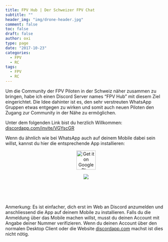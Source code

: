 ```yaml
---
title: FPV Hub | Der Schweizer FPV Chat
subtitle: ""
header_img: "img/drone-header.jpg"
comment: false
toc: false
draft: false
author: oxi
type: page
date: "2017-10-23"
categories:
  - FPV
  - RC
tags:
  - FPV
  - RC
---
```

Um die Community der FPV Piloten in der Schweiz näher zusammen zu bringen, habe ich einen Discord Server names &#8220;FPV Hub&#8221; mit diesem Ziel eingerichtet. Die Idee dahinter ist es, den sehr verstreuten WhatsApp Gruppen etwas entgegen zu wirken und somit auch neuen Piloten den Zugang zur Community in der Nähe zu ermöglichen.

Unter dem folgenden Link bist du herzlich Willkommen:
<a href="https://discordapp.com/invite/VGYscGR" target="_blank" rel="noopener">discordapp.com/invite/VGYscGR</a>

Wenn du ähnlich wie bei WhatsApp auch auf deinem Mobile dabei sein willst, kannst du hier die entsprechende App installieren:

<center>
  <a href="https://play.google.com/store/apps/details?id=com.discord&pcampaignid=MKT-Other-global-all-co-prtnr-py-PartBadge-Mar2515-1" target="_blank" rel="noopener"><img decoding="async" style="height: 60px;" src="https://play.google.com/intl/en_us/badges/images/generic/en_badge_web_generic.png" alt="Get it on Google Play" /></a>

  <a style="display: inline-block; overflow: hidden; width: 135px; height: 80px; background-size: contain;" href="https://itunes.apple.com/ch/app/discord/id985746746?mt=8" target="_blank" rel="noopener"><img decoding="async" src="https://linkmaker.itunes.apple.com/assets/shared/badges/de-de/appstore-lrg.svg" /></a>
</center>

Anmerkung: Es ist einfacher, dich erst im Web an Discord anzumelden und anschliessend die App auf deinem Mobile zu installieren. Falls du die Anmeldung über das Mobile machen willst, musst du deinen Account mit Angabe deiner Nummer verifizieren. Wenn du deinen Account über den normalen Desktop Client oder die Website <a href="https://discordapp.com" target="_blank" rel="noopener">discordapp.com</a> machst ist dies nicht nötig.
